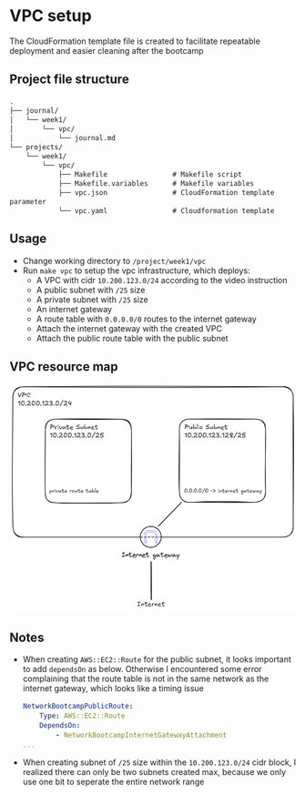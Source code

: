 # VPC setup

The CloudFormation template file is created to facilitate repeatable deployment and easier cleaning after the bootcamp

## Project file structure
```
.
├── journal/
│   └── week1/
│       └── vpc/
│           └── journal.md
└── projects/
    └── week1/
        └── vpc/
            ├── Makefile                # Makefile script
            ├── Makefile.variables      # Makefile variables
            ├── vpc.json                # CloudFormation template parameter
            └── vpc.yaml                # Cloudformation template
```

## Usage
- Change working directory to `/project/week1/vpc`
- Run `make vpc` to setup the vpc infrastructure, which deploys:
    - A VPC with cidr `10.200.123.0/24` according to the video instruction
    - A public subnet with `/25` size
    - A private subnet with `/25` size
    - An internet gateway
    - A route table with `0.0.0.0/0` routes to the internet gateway
    - Attach the internet gateway with the created VPC
    - Attach the public route table with the public subnet

## VPC resource map
![vpc_resource_map](./vpc_resource_map.png)

## Notes
- When creating `AWS::EC2::Route` for the public subnet, it looks important to add `dependsOn` as below. Otherwise I encountered some error complaining that the route table is not in the same network as the internet gateway, which looks like a timing issue
    ```yaml
    NetworkBootcampPublicRoute:
        Type: AWS::EC2::Route
        DependsOn:
            - NetworkBootcampInternetGatewayAttachment
    ...
    ```
- When creating subnet of `/25` size within the `10.200.123.0/24` cidr block, I realized there can only be two subnets created max, because we only use one bit to seperate the entire network range